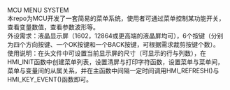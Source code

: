 MCU MENU SYSTEM  
本repo为MCU开发了一套简易的菜单系统，使用者可通过菜单控制某功能开关，查看变量数值，查看参数波形等。  
外设需求：液晶显示屏（1602，12864或更高端的液晶屏均可），6个按键（分别为四个方向按键、一个OK按键和一个BACK按键，可根据需求裁剪按键个数）。  
使用说明：在头文件中可设置当前显示屏的尺寸（可显示的行与列数），在HMI_INIT函数中创建菜单列表，设置清屏与打印字符函数，设置菜单与菜单间，菜单与变量间的从属关系，并在主函数中间隔一定时间调用HMI_REFRESH()与HMI_KEY_EVENT()函数即可。

